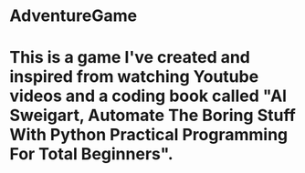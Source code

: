 # AdventureGame
#
# This is a game I've created and inspired from watching Youtube videos and a coding book called "Al Sweigart, Automate The Boring Stuff With Python Practical Programming For Total Beginners".
#
#
#
#

